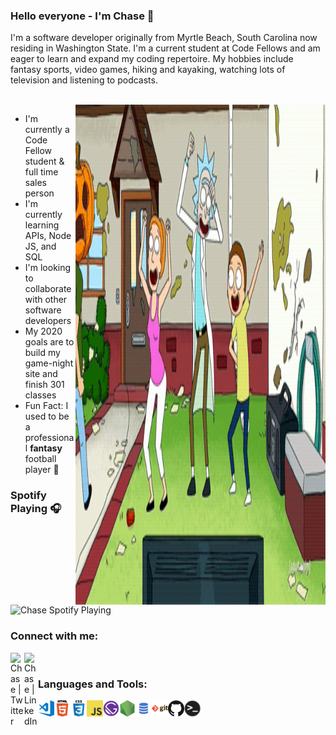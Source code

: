 ### Hello everyone - I'm Chase 👋

I'm a software developer originally from Myrtle Beach, South Carolina now residing in Washington State. I'm a current student at Code Fellows and am eager to learn and expand my coding repertoire. My hobbies include fantasy sports, video games, hiking and kayaking, watching lots of television and listening to podcasts.

<br>

<img align="right" width="400" height="800" src="images/IMG_0680.GIF">

- I'm currently a Code Fellow student & full time sales person
- I'm currently learning APIs, Node JS, and SQL
- I'm looking to collaborate with other software developers
- My 2020 goals are to build my game-night site and finish 301 classes
- Fun Fact: I used to be a professional **fantasy** football player 🏈

### Spotify Playing 🎧
<img src="https://spotify-git-master.chasemcfaddin.vercel.app/api/spotify" alt="Chase Spotify Playing" width="350" />
<!-- (https://open.spotify.com/user/chasemcfaddin) -->



### Connect with me:

[<img align="left" alt="Chase | Twitter" width="22px" src="https://cdn.jsdelivr.net/npm/simple-icons@v3/icons/twitter.svg" />][twitter]
[<img align="left" alt="Chase | LinkedIn" width="22px" src="https://cdn.jsdelivr.net/npm/simple-icons@v3/icons/linkedin.svg" />][linkedin]

<br />

### Languages and Tools:

[<img align="left" alt="Visual Studio Code" width="26px" src="https://raw.githubusercontent.com/github/explore/80688e429a7d4ef2fca1e82350fe8e3517d3494d/topics/visual-studio-code/visual-studio-code.png" />][github]
[<img align="left" alt="HTML5" width="26px" src="https://raw.githubusercontent.com/github/explore/80688e429a7d4ef2fca1e82350fe8e3517d3494d/topics/html/html.png" />][github]
[<img align="left" alt="CSS3" width="26px" src="https://raw.githubusercontent.com/github/explore/80688e429a7d4ef2fca1e82350fe8e3517d3494d/topics/css/css.png" />][github]
[<img align="left" alt="JavaScript" width="26px" src="https://raw.githubusercontent.com/github/explore/80688e429a7d4ef2fca1e82350fe8e3517d3494d/topics/javascript/javascript.png" />][github]
[<img align="left" alt="Gatsby" width="26px" src="https://raw.githubusercontent.com/github/explore/e94815998e4e0713912fed477a1f346ec04c3da2/topics/gatsby/gatsby.png" />][github]
[<img align="left" alt="Node.js" width="26px" src="https://raw.githubusercontent.com/github/explore/80688e429a7d4ef2fca1e82350fe8e3517d3494d/topics/nodejs/nodejs.png" />][github]
[<img align="left" alt="SQL" width="26px" src="https://raw.githubusercontent.com/github/explore/80688e429a7d4ef2fca1e82350fe8e3517d3494d/topics/sql/sql.png" />][github]
[<img align="left" alt="Git" width="26px" src="https://raw.githubusercontent.com/github/explore/80688e429a7d4ef2fca1e82350fe8e3517d3494d/topics/git/git.png" />][github]
[<img align="left" alt="GitHub" width="26px" src="https://raw.githubusercontent.com/github/explore/78df643247d429f6cc873026c0622819ad797942/topics/github/github.png" />][github]
[<img align="left" alt="Terminal" width="26px" src="https://raw.githubusercontent.com/github/explore/80688e429a7d4ef2fca1e82350fe8e3517d3494d/topics/terminal/terminal.png" />][github]

<!-- <details>
  <summary>:zap: Github Stats</summary>

  <img align="left" src="https://github-readme-stats-git-master.chasemcfaddin.vercel.app/api?username=chasemcfaddin_icons=true&hide_border=true" />

</details> -->

[twitter]: https://twitter.com/McfaddinChase
[linkedin]: https://www.linkedin.com/in/chase-mcfaddin-62a8a548/
[github]: https://github.com/ChaseMcFaddin
<!-- [reddit]:  -->




